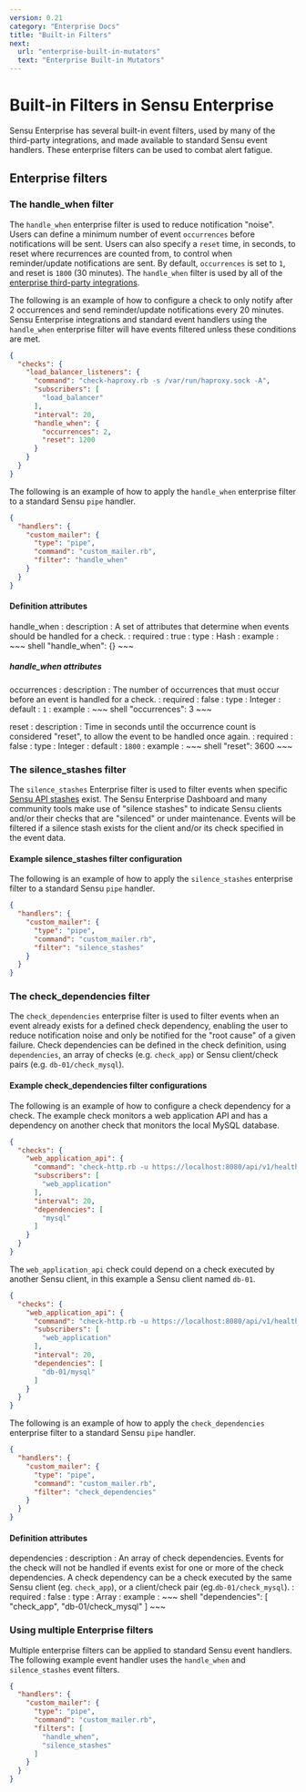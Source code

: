 ```yaml
---
version: 0.21
category: "Enterprise Docs"
title: "Built-in Filters"
next:
  url: "enterprise-built-in-mutators"
  text: "Enterprise Built-in Mutators"
---
```


# Built-in Filters in Sensu Enterprise

Sensu Enterprise has several built-in event filters, used by many of the third-party integrations, and made available to standard Sensu event handlers. These enterprise filters can be used to combat alert fatigue.

## Enterprise filters

### The handle_when filter

The `handle_when` enterprise filter is used to reduce notification "noise". Users can define a minimum number of event `occurrences` before notifications will be sent. Users can also specify a `reset` time, in seconds, to reset where recurrences are counted from, to control when reminder/update notifications are sent. By default, `occurrences` is set to `1`, and reset is `1800` (30 minutes). The `handle_when` filter is used by all of the [enterprise third-party integrations](enterprise_integrations).

The following is an example of how to configure a check to only notify after 2 occurrences and send reminder/update notifications every 20 minutes. Sensu Enterprise integrations and standard event handlers using the `handle_when` enterprise filter will have events filtered unless these conditions are met.

~~~ json
{
  "checks": {
    "load_balancer_listeners": {
      "command": "check-haproxy.rb -s /var/run/haproxy.sock -A",
      "subscribers": [
        "load_balancer"
      ],
      "interval": 20,
      "handle_when": {
        "occurrences": 2,
        "reset": 1200
      }
    }
  }
}
~~~

The following is an example of how to apply the `handle_when` enterprise filter to a standard Sensu `pipe` handler.

~~~ json
{
  "handlers": {
    "custom_mailer": {
      "type": "pipe",
      "command": "custom_mailer.rb",
      "filter": "handle_when"
    }
  }
}
~~~

#### Definition attributes

handle_when
: description
  : A set of attributes that determine when events should be handled for a check.
: required
  : true
: type
  : Hash
: example
  : ~~~ shell
    "handle_when": {}
    ~~~

##### handle_when attributes

occurrences
: description
  : The number of occurrences that must occur before an event is handled for a check.
: required
  : false
: type
  : Integer
: default
  : `1`
: example
  : ~~~ shell
    "occurrences": 3
    ~~~

reset
: description
  : Time in seconds until the occurrence count is considered "reset", to allow the event to be handled once again.
: required
  : false
: type
  : Integer
: default
  : `1800`
: example
  : ~~~ shell
    "reset": 3600
    ~~~

### The silence_stashes filter

The `silence_stashes` Enterprise filter is used to filter events when specific [Sensu API stashes](api-stashes) exist. The Sensu Enterprise Dashboard and many community tools make use of "silence stashes" to indicate Sensu clients and/or their checks that are "silenced" or under maintenance. Events will be filtered if a silence stash exists for the client and/or its check specified in the event data.

#### Example silence_stashes filter configuration

The following is an example of how to apply the `silence_stashes` enterprise filter to a standard Sensu `pipe` handler.

~~~ json
{
  "handlers": {
    "custom_mailer": {
      "type": "pipe",
      "command": "custom_mailer.rb",
      "filter": "silence_stashes"
    }
  }
}
~~~

### The check_dependencies filter

The `check_dependencies` enterprise filter is used to filter events when an event already exists for a defined check dependency, enabling the user to reduce notification noise and only be notified for the "root cause" of a given failure. Check dependencies can be defined in the check definition, using `dependencies`, an array of checks (e.g. `check_app`) or Sensu client/check pairs (e.g. `db-01/check_mysql`).

#### Example check_dependencies filter configurations

The following is an example of how to configure a check dependency for a check. The example check monitors a web application API and has a dependency on another check that monitors the local MySQL database.

~~~ json
{
  "checks": {
    "web_application_api": {
      "command": "check-http.rb -u https://localhost:8080/api/v1/health",
      "subscribers": [
        "web_application"
      ],
      "interval": 20,
      "dependencies": [
        "mysql"
      ]
    }
  }
}
~~~

The `web_application_api` check could depend on a check executed by another Sensu client, in this example a Sensu client named `db-01`.

~~~ json
{
  "checks": {
    "web_application_api": {
      "command": "check-http.rb -u https://localhost:8080/api/v1/health",
      "subscribers": [
        "web_application"
      ],
      "interval": 20,
      "dependencies": [
        "db-01/mysql"
      ]
    }
  }
}
~~~

The following is an example of how to apply the `check_dependencies` enterprise filter to a standard Sensu `pipe` handler.

~~~ json
{
  "handlers": {
    "custom_mailer": {
      "type": "pipe",
      "command": "custom_mailer.rb",
      "filter": "check_dependencies"
    }
  }
}
~~~

#### Definition attributes

dependencies
: description
  : An array of check dependencies. Events for the check will not be handled if events exist for one or more of the check dependencies. A check dependency can be a check executed by the same Sensu client (eg. `check_app`), or a client/check pair (eg.`db-01/check_mysql`).
: required
  : false
: type
  : Array
: example
  : ~~~ shell
    "dependencies": [
      "check_app",
      "db-01/check_mysql"
    ]
    ~~~

### Using multiple Enterprise filters

Multiple enterprise filters can be applied to standard Sensu event handlers. The following example event handler uses the `handle_when` and `silence_stashes` event filters.

~~~ json
{
  "handlers": {
    "custom_mailer": {
      "type": "pipe",
      "command": "custom_mailer.rb",
      "filters": [
        "handle_when",
        "silence_stashes"
      ]
    }
  }
}
~~~
